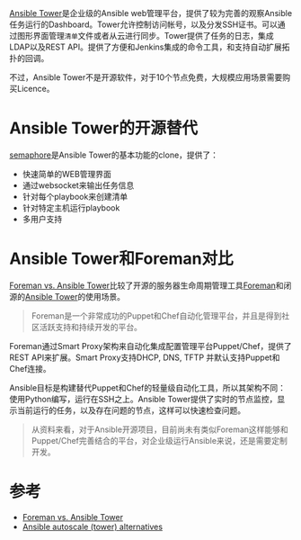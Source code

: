 [Ansible Tower](https://www.ansible.com/tower)是企业级的Ansible web管理平台，提供了较为完善的观察Ansible任务运行的Dashboard。Tower允许控制访问帐号，以及分发SSH证书。可以通过图形界面管理`清单`文件或者从云进行同步。Tower提供了任务的日志，集成LDAP以及REST API。提供了方便和Jenkins集成的命令工具，和支持自动扩展拓扑的回调。

不过，Ansible Tower不是开源软件，对于10个节点免费，大规模应用场景需要购买Licence。

# Ansible Tower的开源替代

[semaphore](https://github.com/ansible-semaphore/semaphore)是Ansible Tower的基本功能的clone，提供了：

* 快速简单的WEB管理界面
* 通过websocket来输出任务信息
* 针对每个playbook来创建清单
* 针对特定主机运行playbook
* 多用户支持

# Ansible Tower和Foreman对比

[Foreman vs. Ansible Tower](https://www.upguard.com/articles/foreman-vs.-ansible-tower)比较了开源的服务器生命周期管理工具[Foreman](http://theforeman.org)和闭源的[Ansible Tower](https://www.ansible.com/tower)的使用场景。

> Foreman是一个非常成功的Puppet和Chef自动化管理平台，并且是得到社区活跃支持和持续开发的平台。

Foreman通过Smart Proxy架构来自动化集成配置管理平台Puppet/Chef，提供了REST API来扩展。Smart Proxy支持DHCP, DNS, TFTP 并默认支持Puppet和Chef连接。

Ansible目标是构建替代Puppet和Chef的轻量级自动化工具，所以其架构不同：使用Python编写，运行在SSH之上。Ansible Tower提供了实时的节点监控，显示当前运行的任务，以及存在问题的节点，这样可以快速检查问题。

> 从资料来看，对于Ansible开源项目，目前尚未有类似Foreman这样能够和Puppet/Chef完善结合的平台，对企业级运行Ansible来说，还是需要定制开发。

# 参考

* [Foreman vs. Ansible Tower](https://www.upguard.com/articles/foreman-vs.-ansible-tower)
* [Ansible autoscale (tower) alternatives](http://tjheeta.github.io/2014/11/24/ansible-autoscale-tower-alternative/)